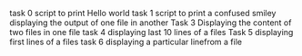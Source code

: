 task 0 script to print Hello world
task 1 script to print a confused smiley
displaying the output of one file in another
Task 3 Displaying the content of two files in one file
task 4 displaying last 10 lines of a files
Task 5 displaying first lines of a files
task 6 displaying a particular linefrom a file
